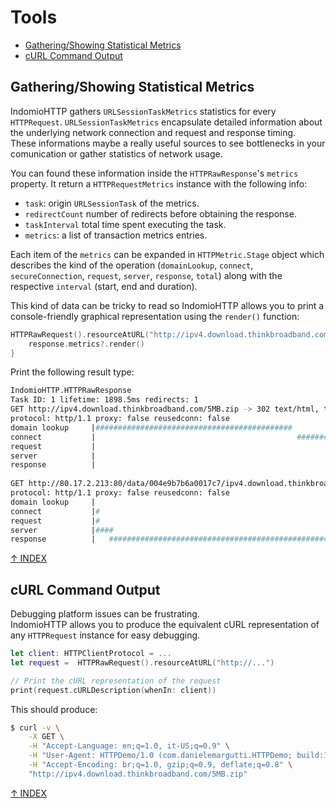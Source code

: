<a name="#toc"/>

# Tools

- [Gathering/Showing Statistical Metrics](#metrics)
- [cURL Command Output](#curl)

<a name="#metrics"/>

## Gathering/Showing Statistical Metrics

IndomioHTTP gathers `URLSessionTaskMetrics` statistics for every `HTTPRequest`. `URLSessionTaskMetrics` encapsulate detailed information about the underlying network connection and request and response timing.  
These informations maybe a really useful sources to see bottlenecks in your comunication or gather statistics of network usage.

You can found these information inside the `HTTPRawResponse`'s `metrics` property. It return a `HTTPRequestMetrics` instance with the following info:

- `task`: origin `URLSessionTask` of the metrics.
- `redirectCount` number of redirects before obtaining the response.
- `taskInterval` total time spent executing the task.
- `metrics`: a list of transaction metrics entries.

Each item of the `metrics` can be expanded in `HTTPMetric.Stage` object which describes the kind of the operation (`domainLookup`, `connect`, `secureConnection`, `request`, `server`, `response`, `total`) along with the respective `interval` (start, end and duration).

This kind of data can be tricky to read so IndomioHTTP allows you to print a console-friendly graphical representation using the `render()` function:

```swift
HTTPRawRequest().resourceAtURL("http://ipv4.download.thinkbroadband.com/5MB.zip").onResponse { response in
    response.metrics?.render()
}
```

Print the following result type:

```sh
IndomioHTTP.HTTPRawResponse
Task ID: 1 lifetime: 1898.5ms redirects: 1
GET http://ipv4.download.thinkbroadband.com/5MB.zip -> 302 text/html, through network-load
protocol: http/1.1 proxy: false reusedconn: false
domain lookup     |############################################                                    |  92.0ms
connect           |                                             ###########################        |  54.0ms
request           |                                                                       #        |   0.3ms
server            |                                                                       #########|  15.4ms
response          |                                                                               #|   1.4ms
                                                                                             total   167.8ms
GET http://80.17.2.213:80/data/004e9b7b6a0017c7/ipv4.download.thinkbroadband.com/5MB.zip -> 200 application/zip, through network-load
protocol: http/1.1 proxy: false reusedconn: false
domain lookup     |                                                                                |   0.0ms
connect           |#                                                                               |  17.0ms
request           |#                                                                               |   0.1ms
server            |####                                                                            |  43.7ms
response          |   #############################################################################|1473.0ms                        
```

[↑ INDEX](#toc)

<a name="#curl"/>

## cURL Command Output

Debugging platform issues can be frustrating.  
IndomioHTTP allows you to produce the equivalent cURL representation of any `HTTPRequest` instance for easy debugging.

```swift
let client: HTTPClientProtocol = ...
let request =  HTTPRawRequest().resourceAtURL("http://...")

// Print the cURL representation of the request
print(request.cURLDescription(whenIn: client))
```

This should produce:

```sh
$ curl -v \
	-X GET \
	-H "Accept-Language: en;q=1.0, it-US;q=0.9" \
	-H "User-Agent: HTTPDemo/1.0 (com.danielemargutti.HTTPDemo; build:1; iOS 14.5.0) IndomioHTTP/0.9.0" \
	-H "Accept-Encoding: br;q=1.0, gzip;q=0.9, deflate;q=0.8" \
	"http://ipv4.download.thinkbroadband.com/5MB.zip"
```

[↑ INDEX](#toc)
